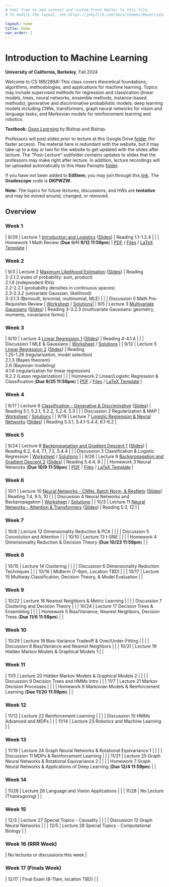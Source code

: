 ```yaml
---
# Feel free to add content and custom Front Matter to this file.
# To modify the layout, see https://jekyllrb.com/docs/themes/#overriding-theme-defaults

layout: home
title: Home
nav_order: 1
---
```


<style type="text/css">
    .label {
        margin-left: 0!important;
    }

    td:first-child {
        min-width: 0;
        width: 4rem;
    }
</style>

# Introduction to Machine Learning

**University of California, Berkeley**, Fall 2024

Welcome to CS 189/289A! This class covers theoretical foundations, algorithms, methodologies, and applications for machine learning. Topics may include supervised methods for regression and classication (linear models, trees, neural networks, ensemble methods, instance-based methods); generative and discriminative probabilistic models; deep learning models including CNNs, transformers, graph neural networks for vision and language tasks; and Markovian models for reinforcement learning and robotics.

**Textbook:** [_Deep Learning_](https://www.bishopbook.com/) by Bishop and Bishop.

Professors will post slides prior to lecture at this Google Drive [folder](https://drive.google.com/drive/folders/1hM6_gb8-cel4-hQ9_sMcm9krwfzmppkU?usp=drive_link) (for faster access). The material here is redundant with the website, but it may take up to a day or two for the website to get updated with the slides after lecture. The "Post-Lecture" subfolder contains updates to slides that the professors may make right after lecture. In addition, lecture recordings will be uploaded automatically to this Haas Panopto [folder](https://berkeley-haas.hosted.panopto.com/Panopto/Pages/Sessions/List.aspx#folderID=%22380bd203-98f7-4a83-946e-b1d401302c37%22).

If you have not been added to **EdStem**, you may join through this [link](https://edstem.org/us/join/RUHntB). The **Gradescope** code is **DKPWZW**.

**Note:** The topics for future lectures, discussions, and HWs are **tentative** and may be moved around, changed, or removed.

## Overview

### Week 1

|  8/29 | <span class="label">Lecture 1</span> [Introduction and Logistics](https://berkeley-haas.hosted.panopto.com/Panopto/Pages/Viewer.aspx?id=2a2b47b1-dc5f-41e4-8258-b1d4013efe89) ([Slides](https://drive.google.com/file/d/1B-ikDeLJy045W0cw4qpP616MQXSRpqQh/view?usp=drive_link)) | <span class="label label-purple">Reading</span>  1.1-1.2.4 |
|  | <span class="label label-yellow">Homework 1</span> Math Review <nobr>(<strong>Due</strong> <s>9/11</s> <strong>9/12 11:59pm</strong>)</nobr>  | [PDF](docs/hw_fa24/hw1.pdf) / [Files](docs/hw_fa24/hw1.zip) / [LaTeX Template](docs/hw_fa24/hw1_template.tex) |


### Week 2

|  9/3 | <span class="label">Lecture 2</span> [Maximum Likelihood Estimation](https://berkeley-haas.hosted.panopto.com/Panopto/Pages/Viewer.aspx?id=78393f71-f7d8-4877-8ae4-b1d4013efedc) ([Slides](https://drive.google.com/file/d/1BsohO4nidHSdP3eZtWmcAN9mAMvID4B2/view?usp=sharing)) | <span class="label label-purple">Reading</span> <br> 2-2.1.2 (rules of probability: sum, product) <br> 2.1.6 (independent RVs) <br> 2.2-2.2.1 (probability densities in continuous spaces) <br> 2.3-2.3.2 (univariate Gaussian, likelihood) <br> 3-3.1.3 (Bernoulli, binomial, multinomial, MLE) |
|  | <span class="label label-green">Discussion 0</span> Math Pre-Requisites Review  | [Worksheet](docs/dis_fa24/dis0.pdf) / [Solutions](docs/dis_fa24/dis0sol.pdf)|
|  9/5 | <span class="label">Lecture 3</span> [Multivariate Gaussians](https://berkeley-haas.hosted.panopto.com/Panopto/Pages/Viewer.aspx?id=eeb87936-eb47-436b-b6e5-b1d4013efefb) ([Slides](https://drive.google.com/file/d/11ozzwYUqyJnHeCxbKE9TL-kgZAyrykN5/view?usp=drive_link)) | <span class="label label-purple">Reading</span> 3-3.2.3 (multivariate Gaussians: geometry, moments, covariance forms) |

### Week 3

|  9/10 | <span class="label">Lecture 4</span> [Linear Regression 1](https://berkeley-haas.hosted.panopto.com/Panopto/Pages/Viewer.aspx?id=0b684900-3ef3-411e-bb68-b1d4013eff13) ([Slides](https://drive.google.com/file/d/14vblwqegBN7BC8-l1sAsRmiEVIu0TFmR/view?usp=drive_link)) | <span class="label label-purple">Reading</span> <nobr>4-4.1.4</nobr> |
|  | <span class="label label-green">Discussion 1</span> MLE & Gaussians  | [Worksheet](docs/dis_fa24/dis1.pdf) / [Solutions](docs/dis_fa24/dis1sol.pdf) |
|  9/12 | <span class="label">Lecture 5</span> [Linear Regression 2](https://berkeley-haas.hosted.panopto.com/Panopto/Pages/Viewer.aspx?id=56e9bd90-5e0c-4333-bbac-b1d4013eff2e) ([Slides](https://drive.google.com/file/d/1S8WxurxGYTv6BZs3LGCHSR-tYkEvV8bC/view?usp=drive_link))  | <span class="label label-purple">Reading</span> <br> 1.25-1.26 (regularization, model selection) <br> 2.1.3 (Bayes theorem) <br> 2.6 (Bayesian modeling) <br> 4.1.6 (regularization for linear regression) <br> 9.2.2 (Lasso regularization) |
|  | <span class="label label-yellow">Homework 2</span> Linear/Logistic Regression & Classification <nobr>(<strong>Due 9/25 11:59pm</strong>)</nobr>  | [PDF](docs/hw_fa24/hw2.pdf) / [Files](docs/hw_fa24/hw2.zip) / [LaTeX Template](docs/hw_fa24/hw2template.tex) |

### Week 4

|  9/17 | <span class="label">Lecture 6</span> [Classification - Generative & Discriminative](https://berkeley-haas.hosted.panopto.com/Panopto/Pages/Viewer.aspx?id=e0e7d595-678f-4064-a105-b1d4013eff4f) ([Slides](https://drive.google.com/file/d/1-g3MKFW9lDqYA9nRz9RbpPaztAFvVszq/view?usp=drive_link)) | <span class="label label-purple">Reading</span> 5.1, 5.2.1, 5.2.2, 5.2.4, 5.3 |
| | <span class="label label-green">Discussion 2</span> Regularization & MAP  | [Worksheet](docs/dis_fa24/dis2.pdf) / [Solutions](docs/dis_fa24/dis2sol.pdf) |
|  9/19 | <span class="label">Lecture 7</span> [Logistic Regression & Neural Networks](https://berkeley-haas.hosted.panopto.com/Panopto/Pages/Viewer.aspx?id=a245360c-f0f3-4b7d-bd8d-b1d4013eff6c) ([Slides](https://drive.google.com/file/d/1MSqZtGFwyzRe6RD-MNKDIrfYvORK1TvO/view?usp=drive_link))  | <span class="label label-purple">Reading</span> 5.3.1, 5.4.1-5.4.4, 6.1-6.2 |

### Week 5

|  9/24 | <span class="label">Lecture 8</span> [Backpropagation and Gradient Descent 1](https://berkeley-haas.hosted.panopto.com/Panopto/Pages/Viewer.aspx?id=27000014-6252-4b89-a499-b1d4013eff92) ([Slides](https://drive.google.com/file/d/1vfk8jqrsUay0J9IB-IPMnHwOp3IOZSnd/view?usp=drive_link))  | <span class="label label-purple">Reading</span> 6.2, 6.4, 7.1, 7.2, 5.4.4 |
|  | <span class="label label-green">Discussion 3</span> Classification & Logistic Regression  | [Worksheet](docs/dis_fa24/dis3.pdf) / [Solutions](docs/dis_fa24/dis3sol.pdf) |
|  9/26 | <span class="label">Lecture 9</span> [Backpropagation and Gradient Descent 2](https://berkeley-haas.hosted.panopto.com/Panopto/Pages/Viewer.aspx?id=9ac17588-cef2-45f7-acd5-b1d4013effaf) ([Slides](https://drive.google.com/file/d/17tf2EgsyLHTAus6azWdTRSZH4cNkd2-4/view?usp=sharing))  | <span class="label label-purple">Reading</span> 5.4.4, 8 |
|  | <span class="label label-yellow">Homework 3</span> Neural Networks <nobr>(<strong>Due 10/9 11:59pm</strong>)</nobr>  | [PDF](docs/hw_fa24/hw3.pdf) / [Files](docs/hw_fa24/hw3.zip) / [LaTeX Template](docs/hw_fa24/hw3template.tex) |

### Week 6

|  10/1 | <span class="label">Lecture 10</span> [Neural Networks - CNNs, Batch Norm, & ResNets](https://berkeley-haas.hosted.panopto.com/Panopto/Pages/Viewer.aspx?id=90e02259-b095-494f-a363-b1d4013effc7) ([Slides](https://drive.google.com/file/d/1KVk_pfkzSkofNzwDo3kTLQosWOD9Y1gg/view?usp=drive_link)) | <span class="label label-purple">Reading</span> 7.4, 9.5, 10 |
|  | <span class="label label-green">Discussion 4</span> Neural Networks and Backpropagation  | [Worksheet](docs/dis_fa24/dis4.pdf) / [Solutions](docs/dis_fa24/dis4sol.pdf) |
|  10/3 | <span class="label">Lecture 11</span> [Neural Networks - Attention & Transformers](https://berkeley-haas.hosted.panopto.com/Panopto/Pages/Viewer.aspx?id=42f09b54-f2f8-48ea-9e10-b1d4013effe9) ([Slides](https://drive.google.com/file/d/1IFyzNFeuLwuqOyC4ro90PMTuppCAGnND/view?usp=sharing))  | <span class="label label-purple">Reading</span> 5.3, 12.1 |

### Week 7

|  10/8 | <span class="label">Lecture 12</span> Dimensionality Reduction & PCA  |  |
|  | <span class="label label-green">Discussion 5</span> Convolution and Attention  |  |
|  10/10 | <span class="label">Lecture 13</span> t-SNE  |  |
|  | <span class="label label-yellow">Homework 4</span> Dimensionality Reduction & Decision Theory <nobr>(<strong>Due 10/23 11:59pm</strong>)</nobr>  |  |

### Week 8

|  10/15 | <span class="label">Lecture 14</span> Clustering  |  |
|  | <span class="label label-green">Discussion 6</span> Dimensionality Reduction Techniques  |  |
|  10/16 | <span class="label label-red">Midterm</span> (7-9pm, Location TBD)  |  |
|  10/17 | <span class="label">Lecture 15</span> Multiway Classification, Decision Theory, & Model Evaluation  |  |

### Week 9

|  10/22 | <span class="label">Lecture 16</span> Nearest Neighbors & Metric Learning |  |
|  | <span class="label label-green">Discussion 7</span> Clustering and Decision Theory  |  |
|  10/24 | <span class="label">Lecture 17</span> Decision Trees & Ensembling |  |
|  | <span class="label label-yellow">Homework 5</span> Bias/Variance, Nearest Neighbors, Decision Trees <nobr>(<strong>Due 11/6 11:59pm</strong>)</nobr>  |  |

### Week 10

|  10/29 | <span class="label">Lecture 18</span> Bias-Variance Tradeoff & Over/Under-Fitting |  |
|  | <span class="label label-green">Discussion 8</span> Bias/Variance and Nearest Neighbors  |  |
|  10/31 | <span class="label">Lecture 19</span> Hidden Markov Models & Graphical Models 1  |  |

### Week 11

|  11/5 | <span class="label">Lecture 20</span> Hidden Markov Models & Graphical Models 2  |  |
|  | <span class="label label-green">Discussion 9</span> Decision Trees and HMMs Intro  |  |
|  11/7 | <span class="label">Lecture 21</span> Markov Decision Processes  |  |
|  | <span class="label label-yellow">Homework 6</span> Markovian Models & Reinforcement Learning <nobr>(<strong>Due 11/20 11:59pm</strong>)</nobr>  |  |

### Week 12

|  11/12 | <span class="label">Lecture 22</span> Reinforcement Learning  |  |
|  | <span class="label label-green">Discussion 10</span> HMMs Advanced and MDPs  |  |
|  11/14 | <span class="label">Lecture 23</span> Robotics and Machine Learning  |  |

### Week 13

|  11/19 | <span class="label">Lecture 24</span> Graph Neural Networks & Rotational Equivariance 1  |  |
|  | <span class="label label-green">Discussion 11</span> MDPs & Reinforcement Learning |  |
|  11/21 | <span class="label">Lecture 25</span> Graph Neural Networks & Rotational Equivariance 2 |  |
|  | <span class="label label-yellow">Homework 7</span> Graph Neural Networks & Applications of Deep Learning <nobr>(<strong>Due 12/4 11:59pm</strong>)</nobr>  |  |

### Week 14

|  11/26 | <span class="label">Lecture 26</span> Language and Vision Applications |  |
|  11/28 | No Lecture (Thanksgiving)  |  |

### Week 15

|  12/3 | <span class="label">Lecture 27</span> Special Topics - Causality  |  |
|   | <span class="label label-green">Discussion 12</span> Graph Neural Networks  |  |
|  12/5 | <span class="label">Lecture 28</span> Special Topics - Computational Biology |  |

### Week 16 (RRR Week)

|  No lectures or discussions this week  |

### Week 17 (Finals Week)

|  12/17 | <span class="label label-red">Final Exam</span> (8-11am, location TBD) |  |
